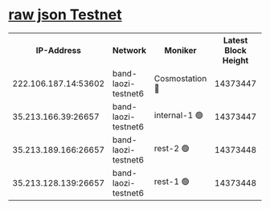 
[raw json Testnet](https://rpc-check.bandt.stavr.tech/bandt/rpcbandt_result.json)
=

<table><tr><th>IP-Address</th><th>Network</th><th>Moniker</th><th>Latest Block Height</th><th>Earliest Block Height</th><th>Catching Up</th><th>Tx Index</th><th>Voting Power</th><th>Scan Time</th></tr><tr><td>222.106.187.14:53602</td><td>band-laozi-testnet6</td><td>Cosmostation 🔴</td><td>14373447</td><td>13177501</td><td>False</td><td>on</td><td>2203223</td><td>2023-12-30T20:32:46.817764847UTC</td></tr><tr><td>35.213.166.39:26657</td><td>band-laozi-testnet6</td><td>internal-1 🟢</td><td>14373447</td><td>14273447</td><td>False</td><td>on</td><td>0</td><td>2023-12-30T20:32:48.101060384UTC</td></tr><tr><td>35.213.189.166:26657</td><td>band-laozi-testnet6</td><td>rest-2 🟢</td><td>14373448</td><td>14273448</td><td>False</td><td>on</td><td>0</td><td>2023-12-30T20:32:49.383313657UTC</td></tr><tr><td>35.213.128.139:26657</td><td>band-laozi-testnet6</td><td>rest-1 🟢</td><td>14373448</td><td>14273448</td><td>False</td><td>on</td><td>0</td><td>2023-12-30T20:32:50.614732144UTC</td></tr></table>
